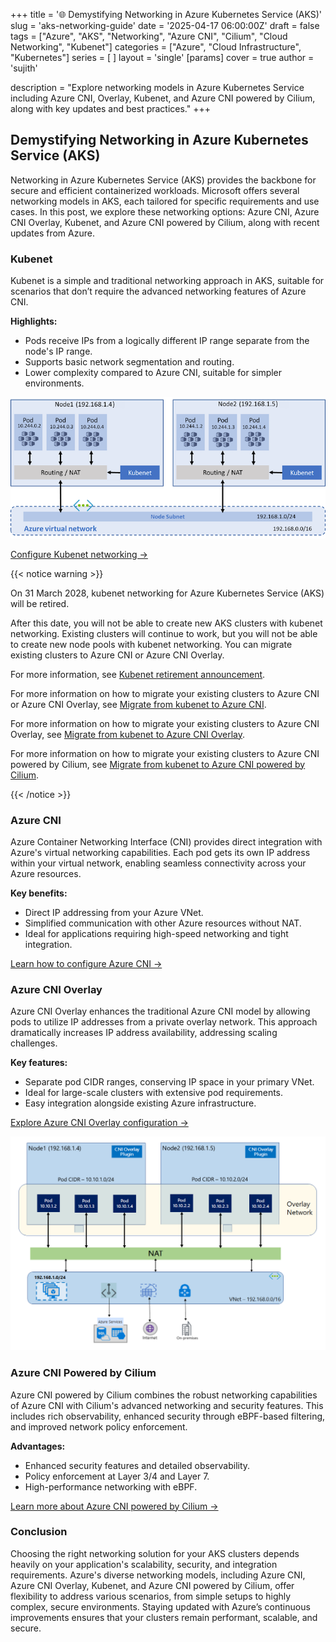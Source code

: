 +++
title = '🌐 Demystifying Networking in Azure Kubernetes Service (AKS)'
slug = 'aks-networking-guide'
date = '2025-04-17 06:00:00Z'
draft = false
tags = ["Azure", "AKS", "Networking", "Azure CNI", "Cilium", "Cloud Networking", "Kubenet"]
categories = ["Azure", "Cloud Infrastructure", "Kubernetes"]
series = [ ]
layout = 'single'
[params]
  cover = true
  author = 'sujith'

description = "Explore networking models in Azure Kubernetes Service including Azure CNI, Overlay, Kubenet, and Azure CNI powered by Cilium, along with key updates and best practices."
+++

## Demystifying Networking in Azure Kubernetes Service (AKS)

Networking in Azure Kubernetes Service (AKS) provides the backbone for secure and efficient containerized workloads. Microsoft offers several networking models in AKS, each tailored for specific requirements and use cases. In this post, we explore these networking options: Azure CNI, Azure CNI Overlay, Kubenet, and Azure CNI powered by Cilium, along with recent updates from Azure.

### Kubenet

Kubenet is a simple and traditional networking approach in AKS, suitable for scenarios that don’t require the advanced networking features of Azure CNI.

**Highlights:**

- Pods receive IPs from a logically different IP range separate from the node's IP range.
- Supports basic network segmentation and routing.
- Lower complexity compared to Azure CNI, suitable for simpler environments.

![alt text](img/kubenet.png)

[Configure Kubenet networking →](https://learn.microsoft.com/en-us/azure/aks/configure-kubenet)

{{< notice warning >}}

On 31 March 2028, kubenet networking for Azure Kubernetes Service (AKS) will be retired.

After this date, you will not be able to create new AKS clusters with kubenet networking. Existing clusters will continue to work, but you will not be able to create new node pools with kubenet networking. You can migrate existing clusters to Azure CNI or Azure CNI Overlay.

For more information, see [Kubenet retirement announcement](https://azure.microsoft.com/en-us/updates?id=485172).

For more information on how to migrate your existing clusters to Azure CNI or Azure CNI Overlay, see [Migrate from kubenet to Azure CNI](https://learn.microsoft.com/en-us/azure/aks/configure-azure-cni).

For more information on how to migrate your existing clusters to Azure CNI Overlay, see [Migrate from kubenet to Azure CNI Overlay](https://learn.microsoft.com/en-us/azure/aks/azure-cni-overlay).

For more information on how to migrate your existing clusters to Azure CNI powered by Cilium, see [Migrate from kubenet to Azure CNI powered by Cilium](https://learn.microsoft.com/en-us/azure/aks/azure-cni-powered-by-cilium).

{{< /notice >}}

### Azure CNI

Azure Container Networking Interface (CNI) provides direct integration with Azure's virtual networking capabilities. Each pod gets its own IP address within your virtual network, enabling seamless connectivity across your Azure resources.

**Key benefits:**

- Direct IP addressing from your Azure VNet.
- Simplified communication with other Azure resources without NAT.
- Ideal for applications requiring high-speed networking and tight integration.

[Learn how to configure Azure CNI →](https://learn.microsoft.com/en-us/azure/aks/configure-azure-cni?tabs=configure-networking-portal)

### Azure CNI Overlay

Azure CNI Overlay enhances the traditional Azure CNI model by allowing pods to utilize IP addresses from a private overlay network. This approach dramatically increases IP address availability, addressing scaling challenges.

**Key features:**

- Separate pod CIDR ranges, conserving IP space in your primary VNet.
- Ideal for large-scale clusters with extensive pod requirements.
- Easy integration alongside existing Azure infrastructure.

[Explore Azure CNI Overlay configuration →](https://learn.microsoft.com/en-us/azure/aks/azure-cni-overlay?tabs=kubectl)

![alt text](img/azure-cni-overlay.png)

### Azure CNI Powered by Cilium

Azure CNI powered by Cilium combines the robust networking capabilities of Azure CNI with Cilium's advanced networking and security features. This includes rich observability, enhanced security through eBPF-based filtering, and improved network policy enforcement.

**Advantages:**

- Enhanced security features and detailed observability.
- Policy enforcement at Layer 3/4 and Layer 7.
- High-performance networking with eBPF.

[Learn more about Azure CNI powered by Cilium →](https://learn.microsoft.com/en-us/azure/aks/azure-cni-powered-by-cilium)

### Conclusion

Choosing the right networking solution for your AKS clusters depends heavily on your application's scalability, security, and integration requirements. Azure's diverse networking models, including Azure CNI, Azure CNI Overlay, Kubenet, and Azure CNI powered by Cilium, offer flexibility to address various scenarios, from simple setups to highly complex, secure environments. Staying updated with Azure’s continuous improvements ensures that your clusters remain performant, scalable, and secure.
